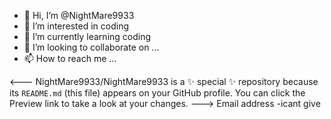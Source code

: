 - 👋 Hi, I’m @NightMare9933
- 👀 I’m interested in coding
- 🌱 I’m currently learning coding
- 💞️ I’m looking to collaborate on ...
- 📫 How to reach me ...

<---
NightMare9933/NightMare9933 is a ✨ special ✨ repository because its `README.md` (this file) appears on your GitHub profile.
You can click the Preview link to take a look at your changes.
--->
Email address -icant give
